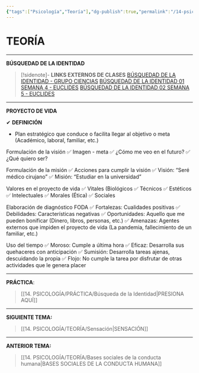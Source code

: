 ```yaml
---
{"tags":["Psicología","Teoría"],"dg-publish":true,"permalink":"/14-psicologia/teoria/busqueda-de-la-identidad/","dgPassFrontmatter":true}
---
```


# TEORÍA
---
**BÚSQUEDAD DE LA IDENTIDAD**

>[!sidenote]- **LINKS EXTERNOS DE CLASES** 
>[BÚSQUEDAD DE LA IDENTIDAD - GRUPO CIENCIAS](https://www.youtube.com/watch?v=akGUXvRLq7g) 
>[BÚSQUEDAD DE LA IDENTIDAD 01 SEMANA 4 - EUCLIDES](https://www.youtube.com/watch?v=Xj3Em7Smgr0) 
>[BÚSQUEDAD DE LA IDENTIDAD 02 SEMANA 5 - EUCLIDES](https://www.youtube.com/watch?v=ky4W-uQEjh8) 

---
**PROYECTO DE VIDA**

✔ **DEFINICIÓN**
- Plan estratégico que conduce o facilita llegar al objetivo o meta (Académico, laboral, familiar, etc.)

Formulación de la visión
✅ Imagen - meta
✅ ¿Cómo me veo en el futuro?
✅ ¿Qué quiero ser?

Formulación de la misión
✅ Acciones para cumplir la visión
✅ Visión: “Seré médico cirujano”
✅ Misión: “Estudiar en la universidad”

Valores en el proyecto de vida
✅ Vitales (Biológicos
✅ Técnicos
✅ Estéticos
 ✅ Intelectuales
✅ Morales (Ética)
✅ Sociales

Elaboración de diagnóstico FODA
✅ Fortalezas: Cualidades positivas
✅ Debilidades: Características negativas
✅ Oportunidades: Aquello que me pueden bonificar (Dinero, libros, personas, etc.)
✅ Amenazas: Agentes externos que impiden el proyecto de vida (La pandemia, fallecimiento de un familiar, etc.)

Uso del tiempo
✅ Moroso: Cumple a última hora
✅ Eficaz: Desarrolla sus quehaceres con anticipación
✅ Sumisión: Desarrolla tareas ajenas, descuidando la propia
✅ Flojo: No cumple la tarea por disfrutar de otras actividades que le genera placer

---
**PRÁCTICA**:
>[[14. PSICOLOGÍA/PRÁCTICA/Búsqueda de la Identidad\|PRESIONA AQUÍ]]

---
**SIGUIENTE TEMA:** 
>[[14. PSICOLOGÍA/TEORÍA/Sensación\|SENSACIÓN]]

---
**ANTERIOR TEMA:** 
>[[14. PSICOLOGÍA/TEORÍA/Bases sociales de la conducta humana\|BASES SOCIALES DE LA CONDUCTA HUMANA]]
